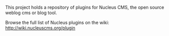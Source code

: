 This project holds a repository of plugins for Nucleus CMS, the open source weblog cms or blog tool.

Browse the full list of Nucleus plugins on the wiki:
http://wiki.nucleuscms.org/plugin


